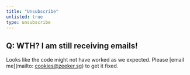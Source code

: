```yaml
---
title: "Unsubscribe"
unlisted: true
type: unsubscribe
---
```

## Q: WTH? I am still receiving emails!

Looks like the code might not have worked as we expected. 
Please [email me](mailto: cookies@zeeker.sg) to get it fixed.